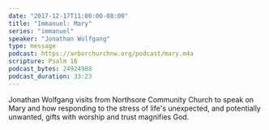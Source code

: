 ```yaml
---
date: "2017-12-17T11:00:00-08:00"
title: "Immanuel: Mary"
series: "immanuel"
speaker: "Jonathan Wolfgang"
type: message
podcast: https://arborchurchnw.org/podcast/mary.m4a
scripture: Psalm 16
podcast_bytes: 24924988
podcast_duration: 33:23
---
```


Jonathan Wolfgang visits from Northsore Community Church to speak on Mary and how responding to the stress of life's unexpected, and potentially unwanted, gifts with worship and trust magnifies God.
